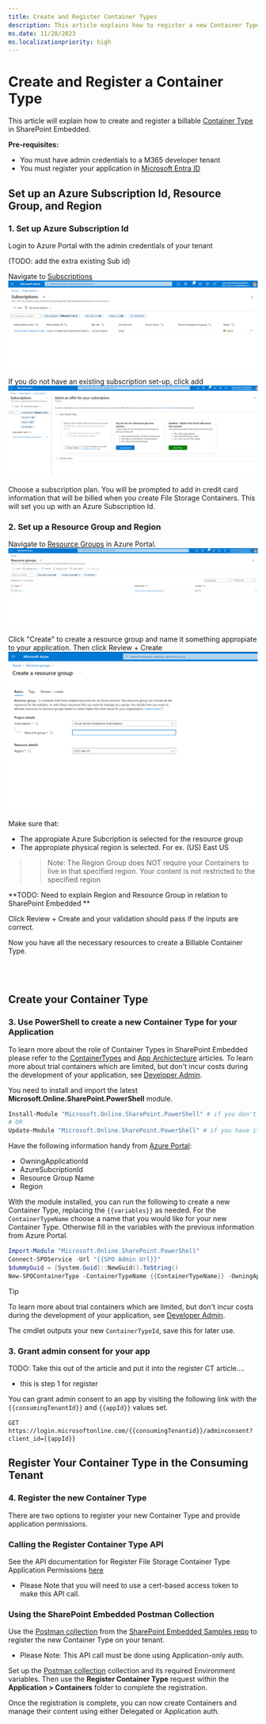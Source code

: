 ```yaml
---
title: Create and Register Container Types
description: This article explains how to register a new Container Types work.
ms.date: 11/28/2023
ms.localizationpriority: high
---
```


# Create and Register a Container Type

This article will explain how to create and register a billable [Container Type](../concepts/app-concepts/containertypes.md) in SharePoint Embedded.

**Pre-requisites:**
* You must have admin credentials to a M365 developer tenant
* You must register your application in [Microsoft Entra ID](https://learn.microsoft.com/en-us/training/modules/sharepoint-embedded-setup/5-exercise-setup-configure-sharepoint-embedded)



## Set up an Azure Subscription Id, Resource Group, and Region

### 1. Set up Azure Subscription Id
Login to Azure Portal with the admin credentials of your tenant


(TODO: add the extra existing Sub id)

Navigate to [Subscriptions](https://portal.azure.com/#view/Microsoft_Azure_Billing/SubscriptionsBladeV2)
![alt text](azuresubscription.png)

If you do not have an existing subscription set-up, click add
![alt text](suboption.png)

Choose a subscription plan. You will be prompted to add in credit card information that will be billed when you create File Storage Containers. This will set you up with an Azure Subscription Id.

### 2. Set up a Resource Group and Region
Navigate to [Resource Groups](https://portal.azure.com/#view/HubsExtension/BrowseResourceGroups) in Azure Portal.
![alt text](resource-group.png)

Click "Create" to create a resource group and name it something appropiate to your application. Then click Review + Create
![alt text](c-rg.png)

Make sure that:
* The appropiate Azure Subcription is selected for the resource group
* The appropiate physical region is selected. For ex. (US) East US

>> Note: The Region Group does NOT require your Containers to live in that specified region. Your content is not restricted to the specified region

**TODO: Need to explain Region and Resource Group in relation to SharePoint Embedded
**

Click Review + Create and your validation should pass if the inputs are correct.

Now you have all the necessary resources to create a Billable Container Type.

<br></br>

## Create your Container Type

### 3. Use PowerShell to create a new Container Type for your Application
To learn more about the role of Container Types in SharePoint Embedded please refer to the [ContainerTypes](../concepts/app-concepts/containertypes.md) and [App Archictecture](../concepts/app-concepts/app-architecture.md) articles. To learn more about trial containers which are limited, but don't incur costs during the development of your application, see [Developer Admin](../concepts/admin-exp/dev-admin.md).

You need to install and import the latest **Microsoft.Online.SharePoint.PowerShell** module.

```powershell
Install-Module "Microsoft.Online.SharePoint.PowerShell" # if you don't have it already
# OR
Update-Module "Microsoft.Online.SharePoint.PowerShell" # if you have it already
```

Have the following information handy from [Azure Portal](portal.azure.com):
- OwningApplicationId
- AzureSubcriptionId
- Resource Group Name
- Region

With the module installed, you can run the following to create a new Container Type, replacing the `{{variables}}` as needed. For the `ContainerTypeName` choose a name that you would like for your new Container Type. Otherwise fill in the variables with the previous information from Azure Portal.

```powershell
Import-Module "Microsoft.Online.SharePoint.PowerShell"
Connect-SPOService -Url "{{SPO Admin Url}}"
$dummyGuid = [System.Guid]::NewGuid().ToString()
New-SPOContainerType -ContainerTypeName {{ContainerTypeName}} -OwningApplicationId {{OwningApplicationId}} -AzureSubscriptionId {{AzureSubscriptionId}} -ResourceGroup {{ResourceGroup}} -Region {{Region}}​
```

> [!TIP]
> To learn more about trial containers which are limited, but don't incur costs during the development of your application, see [Developer Admin](../concepts/admin-exp/dev-admin.md).

The cmdlet outputs your new `ContainerTypeId`, save this for later use.

### 3. Grant admin consent for your app

TODO: Take this out of the article and put it into the register CT article....
* this is step 1 for register

You can grant admin consent to an app by visiting the following link with the
`{{consumingTenantId}}` and `{{appId}}` values set.

```http
GET https://login.microsoftonline.com/{{consumingTenantid}}/adminconsent?client_id={{appId}}
```

## Register Your Container Type in the Consuming Tenant

### 4. Register the new Container Type

There are two options to register your new Container Type and provide application permissions.

### Calling the Register Container Type API

See the API documentation for Register File Storage Container Type Application Permissions [here](register-api.md)
* Please Note that you will need to use a cert-based access token to make this API call.
  

### Using the SharePoint Embedded Postman Collection

Use the [Postman collection](https://github.com/microsoft/SharePoint-Embedded-Samples/tree/main/Postman) from the [SharePoint Embedded Samples repo](https://github.com/microsoft/SharePoint-Embedded-Samples) to register the new Container Type on your tenant. 
* Please Note: This API call must be done using Application-only auth.

Set up the [Postman collection](https://github.com/microsoft/SharePoint-Embedded-Samples/tree/main/Postman) collection and its required Environment variables. Then use the **Register Container Type** request within the **Application > Containers** folder to complete the registration.

Once the registration is complete, you can now create Containers and manage their content using either Delegated or Application auth.
